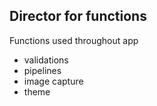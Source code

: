 ## Director for functions
Functions used throughout app

- validations
- pipelines
- image capture
- theme